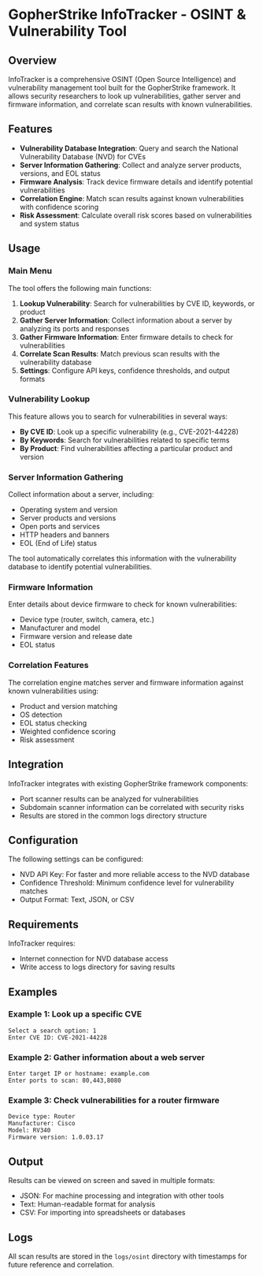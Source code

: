 # GopherStrike InfoTracker - OSINT & Vulnerability Tool

## Overview

InfoTracker is a comprehensive OSINT (Open Source Intelligence) and vulnerability management tool built for the GopherStrike framework. It allows security researchers to look up vulnerabilities, gather server and firmware information, and correlate scan results with known vulnerabilities.

## Features

- **Vulnerability Database Integration**: Query and search the National Vulnerability Database (NVD) for CVEs
- **Server Information Gathering**: Collect and analyze server products, versions, and EOL status
- **Firmware Analysis**: Track device firmware details and identify potential vulnerabilities
- **Correlation Engine**: Match scan results against known vulnerabilities with confidence scoring
- **Risk Assessment**: Calculate overall risk scores based on vulnerabilities and system status

## Usage

### Main Menu

The tool offers the following main functions:

1. **Lookup Vulnerability**: Search for vulnerabilities by CVE ID, keywords, or product
2. **Gather Server Information**: Collect information about a server by analyzing its ports and responses
3. **Gather Firmware Information**: Enter firmware details to check for vulnerabilities
4. **Correlate Scan Results**: Match previous scan results with the vulnerability database
5. **Settings**: Configure API keys, confidence thresholds, and output formats

### Vulnerability Lookup

This feature allows you to search for vulnerabilities in several ways:

- **By CVE ID**: Look up a specific vulnerability (e.g., CVE-2021-44228)
- **By Keywords**: Search for vulnerabilities related to specific terms
- **By Product**: Find vulnerabilities affecting a particular product and version

### Server Information Gathering

Collect information about a server, including:

- Operating system and version
- Server products and versions
- Open ports and services
- HTTP headers and banners
- EOL (End of Life) status

The tool automatically correlates this information with the vulnerability database to identify potential vulnerabilities.

### Firmware Information

Enter details about device firmware to check for known vulnerabilities:

- Device type (router, switch, camera, etc.)
- Manufacturer and model
- Firmware version and release date
- EOL status

### Correlation Features

The correlation engine matches server and firmware information against known vulnerabilities using:

- Product and version matching
- OS detection
- EOL status checking
- Weighted confidence scoring
- Risk assessment

## Integration

InfoTracker integrates with existing GopherStrike framework components:

- Port scanner results can be analyzed for vulnerabilities
- Subdomain scanner information can be correlated with security risks
- Results are stored in the common logs directory structure

## Configuration

The following settings can be configured:

- NVD API Key: For faster and more reliable access to the NVD database
- Confidence Threshold: Minimum confidence level for vulnerability matches
- Output Format: Text, JSON, or CSV

## Requirements

InfoTracker requires:

- Internet connection for NVD database access
- Write access to logs directory for saving results

## Examples

### Example 1: Look up a specific CVE

```
Select a search option: 1
Enter CVE ID: CVE-2021-44228
```

### Example 2: Gather information about a web server

```
Enter target IP or hostname: example.com
Enter ports to scan: 80,443,8080
```

### Example 3: Check vulnerabilities for a router firmware

```
Device type: Router
Manufacturer: Cisco
Model: RV340
Firmware version: 1.0.03.17
```

## Output

Results can be viewed on screen and saved in multiple formats:

- JSON: For machine processing and integration with other tools
- Text: Human-readable format for analysis
- CSV: For importing into spreadsheets or databases

## Logs

All scan results are stored in the `logs/osint` directory with timestamps for future reference and correlation. 